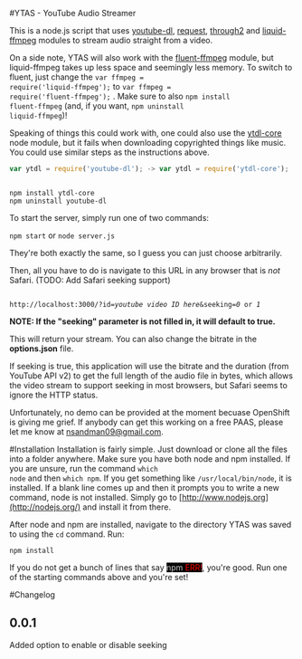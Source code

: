 #YTAS - YouTube Audio Streamer

This is a node.js script that uses [youtube-dl](http://www.github.com/fent/node-youtube-dl), [request](https://github.com/request/request), [through2](https://github.com/rvagg/through2) and [liquid-ffmpeg](https://www.npmjs.com/package/liquid-ffmpeg) modules to stream audio straight from a video. 

On a side note, YTAS will also work with the [fluent-ffmpeg](https://github.com/fluent-ffmpeg/node-fluent-ffmpeg) module, but liquid-ffmpeg takes up less space and seemingly less memory. To switch to fluent, just change the <code>var ffmpeg = require('liquid-ffmpeg');</code> to <code>var ffmpeg = require('fluent-ffmpeg');</code> . Make sure to also <code>npm install fluent-ffmpeg</code> (and, if you want, <code>npm uninstall liquid-ffmpeg</code>)!

Speaking of things this could work with, one could also use the [ytdl-core](https://github.com/fent/node-ytdl-core) node module, but it fails when downloading copyrighted things like music. You could use similar steps as the instructions above.

```javascript
var ytdl = require('youtube-dl'); -> var ytdl = require('ytdl-core');
```

<code>
npm install ytdl-core
npm uninstall youtube-dl
</code>

To start the server, simply run one of two commands:

<code>npm start</code> or <code>node server.js</code>

They're both exactly the same, so I guess you can just choose arbitrarily.

Then, all you have to do is navigate to this URL in any browser that is <em>not</em> Safari. (TODO: Add Safari seeking support)

<code>
http://localhost:3000/?id=<em>youtube video ID here</em>&seeking=<em>0</em> or <em>1</em>
</code>

<strong>NOTE: If the "seeking" parameter is not filled in, it will default to true.</strong>

This will return your stream. You can also change the bitrate in the <strong>options.json</strong> file.

If seeking is true, this application will use the bitrate and the duration (from YouTube API v2) to get the full length of the audio file in bytes, which allows the video stream to support seeking in most browsers, but Safari seems to ignore the HTTP status. 

Unfortunately, no demo can be provided at the moment becuase OpenShift is giving me grief. If anybody can get this working on a free PAAS, please let me know at <nsandman09@gmail.com>.


#Installation
Installation is fairly simple. Just download or clone all the files into a folder anywhere. Make sure you have both node and npm installed. If you are unsure, run the command <code>which node</code> and then <code>which npm</code>. If you get something like <code>/usr/local/bin/node</code>, it is installed. If a blank line comes up and then it prompts you to write a new command, node is not installed. Simply go to [http://www.nodejs.org](http://nodejs.org/) and install it from there.

After node and npm are installed, navigate to the directory YTAS was saved to using the <code>cd</code> command. Run:

<code>npm install</code>

If you do not get a bunch of lines that say <mark style="background-color: black;"><span style="color: #cccccc;">npm</span> <span style="color: red;">ERR!</span></mark>, you're good. Run one of the starting commands above and you're set!
 

#Changelog

0.0.1
-----
Added option to enable or disable seeking
